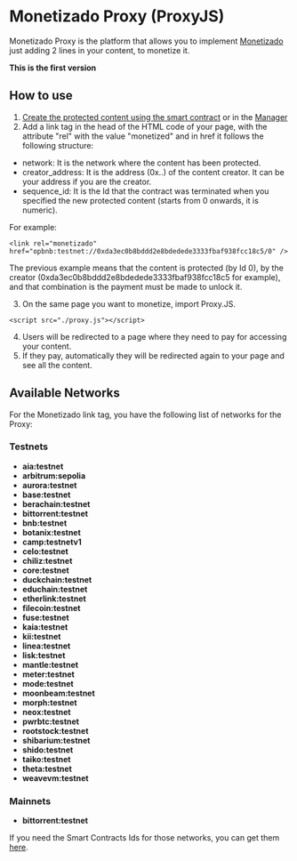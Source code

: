 # Monetizado Proxy (ProxyJS)

Monetizado Proxy is the platform that allows you to implement [Monetizado](https://github.com/Monetizado/Contracts) just adding 2 lines in your content, to monetize it.

**This is the first version**

## How to use

1. [Create the protected content using the smart contract](https://github.com/Monetizado/Contracts) or in the [Manager](https://monetizado.github.io/manager/)
2. Add a link tag in the head of the HTML code of your page, with the attribute "rel" with the value "monetized" and in href it follows the following structure:

**<link rel="monetizado" href="network://creator_address/sequence_id" />**

- network: It is the network where the content has been protected.
- creator_address: It is the address (0x..) of the content creator. It can be your address if you are the creator.
- sequence_id: It is the Id that the contract was terminated when you specified the new protected content (starts from 0 onwards, it is numeric).

For example:
```
<link rel="monetizado" href="opbnb:testnet://0xda3ec0b8bddd2e8bdedede3333fbaf938fcc18c5/0" />
```

The previous example means that the content is protected (by Id 0), by the creator (0xda3ec0b8bddd2e8bdedede3333fbaf938fcc18c5 for example), and that combination is the payment must be made to unlock it.

3. On the same page you want to monetize, import Proxy.JS.
```
<script src="./proxy.js"></script>
```

4. Users will be redirected to a page where they need to pay for accessing your content.
5. If they pay, automatically they will be redirected again to your page and see all the content.

## Available Networks 
For the Monetizado link tag, you have the following list of networks for the Proxy:

### Testnets

- **aia:testnet**
- **arbitrum:sepolia**
- **aurora:testnet**
- **base:testnet**
- **berachain:testnet**
- **bittorrent:testnet**
- **bnb:testnet**
- **botanix:testnet**
- **camp:testnetv1**
- **celo:testnet**
- **chiliz:testnet**
- **core:testnet**
- **duckchain:testnet**
- **educhain:testnet**
- **etherlink:testnet**
- **filecoin:testnet**
- **fuse:testnet**
- **kaia:testnet**
- **kii:testnet**
- **linea:testnet**
- **lisk:testnet**
- **mantle:testnet**
- **meter:testnet**
- **mode:testnet**
- **moonbeam:testnet**
- **morph:testnet**
- **neox:testnet**
- **pwrbtc:testnet**
- **rootstock:testnet**
- **shibarium:testnet**
- **shido:testnet**
- **taiko:testnet**
- **theta:testnet**
- **weavevm:testnet**

### Mainnets

- **bittorrent:testnet**

If you need the Smart Contracts Ids for those networks, you can get them [here](https://github.com/Monetizado/Contracts/blob/main/README.md#contract-ids).
